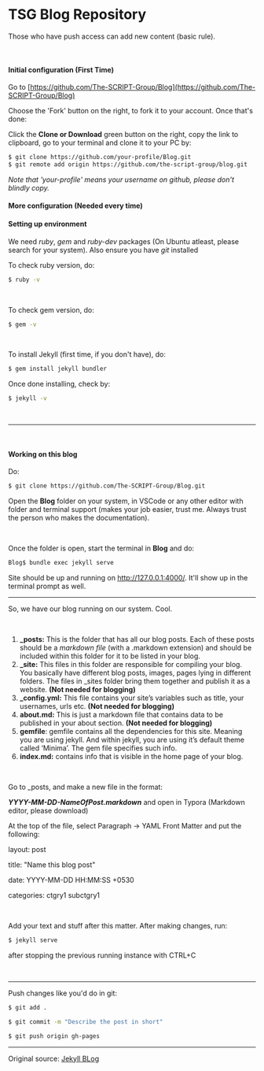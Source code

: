 # TSG Blog Repository

Those who have push access can add new content (basic rule).

&nbsp;

#### Initial configuration (First Time)

Go to [https://github.com/The-SCRIPT-Group/Blog](https://github.com/The-SCRIPT-Group/Blog) 

Choose the 'Fork' button on the right, to fork it to your account. Once that's done:

Click the **Clone or Download** green button on the right, copy the link to clipboard, go to your terminal and clone it to your PC by:

```bash
$ git clone https://github.com/your-profile/Blog.git
$ git remote add origin https://github.com/the-script-group/blog.git
```

*Note that 'your-profile' means your username on github, please don't blindly copy.*



#### More configuration (Needed every time)

#### Setting up environment

We need *ruby*, *gem* and *ruby-dev* packages (On Ubuntu atleast, please search for your system). Also ensure you have *git* installed

To check ruby version, do:

```bash
$ ruby -v
```

&nbsp;

To check gem version, do:

```bash
$ gem -v
```

&nbsp;

To install Jekyll (first time, if you don't have), do:

```bash
$ gem install jekyll bundler
```

Once done installing, check by:

```bash
$ jekyll -v
```

&nbsp;

------

&nbsp;

#### Working on this blog

Do:

```bash
$ git clone https://github.com/The-SCRIPT-Group/Blog.git
```

Open the **Blog** folder on your system, in VSCode or any  other editor with folder and terminal support (makes your job easier, trust me. Always trust the person who makes the documentation).

&nbsp;

Once the folder is open, start the terminal in **Blog** and do:

```bash
Blog$ bundle exec jekyll serve 
```

Site should be up and running on http://127.0.0.1:4000/. It'll show up in the terminal prompt as well.

------

So, we have our blog running on our system. Cool. 

&nbsp;

1. **_posts:** This is the folder that has all our blog posts. Each of these posts should be a *markdown file* (with a .markdown extension) and should be included within this folder for it to be listed in your blog.
2. **_site:** This files in this folder are responsible for compiling your blog. You basically have different blog posts, images, pages lying in different folders. The files in _sites folder bring them together and publish it as a website. **(Not needed for blogging)**
3. **_config.yml:** This file contains your site’s variables such as title, your usernames, urls etc. **(Not needed for blogging)**
4. **about.md:** This is just a markdown file that contains data to be published in your about section. **(Not needed for blogging)**
5. **gemfile**: gemfile contains all the dependencies for this site. Meaning you are using jekyll. And within jekyll, you are using it’s default theme called ‘Minima’. The gem file specifies such info.
6. **index.md:** contains info that is visible in the home page of your blog.

&nbsp;

Go to _posts, and make a new file in the format:

***YYYY-MM-DD-NameOfPost.markdown*** and open in Typora (Markdown editor, please download)

At the top of the file, select Paragraph -> YAML Front Matter and put the following:

layout: post

title: "Name this blog post"

date: YYYY-MM-DD HH:MM:SS +0530

categories: ctgry1 subctgry1

&nbsp;

Add your text and stuff after this matter. After making changes, run:

```bash
$ jekyll serve
```

after stopping the previous running instance with CTRL+C

&nbsp;

------

Push changes like you'd do in git:

```bash
$ git add .
```

```bash
$ git commit -m "Describe the post in short"
```

```bash
$ git push origin gh-pages
```

------

Original source: [Jekyll BLog](https://medium.com/20percentwork/creating-your-blog-for-free-using-jekyll-github-pages-dba37272730a)

